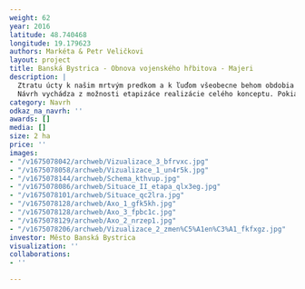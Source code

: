```yaml
---
weight: 62
year: 2016
latitude: 48.740468
longitude: 19.179623
authors: Markéta & Petr Veličkovi
layout: project
title: Banská Bystrica - Obnova vojenského hřbitova - Majeri
description: |
  Ztratu úcty k našim mrtvým predkom a k ľuďom všeobecne behom obdobia fašismu i socialismu nemožno podporovať formálnym okrášľovaním dnešnej podoby pôvodného miesta, zvlášt keď sa jedná o vojenský cintorín, kde stále odpočívajú naši zosnulí.
  Návrh vychádza z možnosti etapizáce realizácie celého konceptu. Pokiaľ budú naplnené obe etapy, je možné konštatovať, že sme prispeli k rehabilitácii tohto priestoru nielen po fyzickej, ale predovšetkým po jeho duchovnej stránke.
category: Navrh
odkaz_na_navrh: ''
awards: []
media: []
size: 2 ha
price: ''
images:
- "/v1675078042/archweb/Vizualizace_3_bfrvxc.jpg"
- "/v1675078058/archweb/Vizualizace_1_un4r5k.jpg"
- "/v1675078144/archweb/Schema_kthvup.jpg"
- "/v1675078086/archweb/Situace_II_etapa_qlx3eg.jpg"
- "/v1675078101/archweb/Situace_qc2lra.jpg"
- "/v1675078128/archweb/Axo_1_gfk5kh.jpg"
- "/v1675078128/archweb/Axo_3_fpbc1c.jpg"
- "/v1675078129/archweb/Axo_2_nrzep1.jpg"
- "/v1675078206/archweb/Vizualizace_2_zmen%C5%A1en%C3%A1_fkfxgz.jpg"
investor: Město Banská Bystrica
visualization: ''
collaborations:
- ''

---
```

